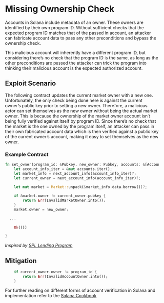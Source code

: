 # Missing Ownership Check
Accounts in Solana include metadata of an owner. These owners are identified by their own program ID. Without sufficient checks that the expected program ID matches that of the passed in account, an attacker can fabricate account data to pass any other preconditions and bypass the ownership check. 

This malicious account will inherently have a different program ID, but considering there’s no check that the program ID is the same, as long as the other preconditions are passed the attacker can trick the program into thinking their malicious account is the expected authorized account.

## Exploit Scenario
The following contract updates the current market owner with a new one. Unfortunately, the only check being done here is against the current owner’s public key prior to setting a new owner. 
Therefore, a malicious actor can set themselves as the new owner without being the actual market owner. This is because the ownership of the market owner account isn’t being fully verified against itself by program ID. Since there’s no check that the market is the one owned by the program itself, an attacker can pass in their own fabricated account data which is then verified against a public key of the current owner’s account, making it easy to set themselves as the new owner. 

### Example Contract 
```rust
fn set_owner(program_id: &Pubkey, new_owner: Pubkey, accounts: &[AccountInfo]) -> ProgramResult {
	let account_info_iter = &mut accounts.iter();
	let market_info = next_account_info(account_info_iter)?;
	let current_owner = next_account_info(account_info_iter)?;

	let mut market = Market::unpack(&market_info.data.borrow())?;
 
	if &market.owner != current_owner.pubkey {
    	return Err(InvalidMarketOwner.into());
	}
	market.owner = new_owner;

  ...
 
	Ok(())

}
```
*Inspired by [SPL Lending Program](https://github.com/solana-labs/solana-program-library/tree/master/token-lending/program)*

## Mitigation  

```rust
  	if current_owner.owner != program_id {
    	return Err(InvalidAccountOwner.into());
	}
```
For further reading on different forms of account verification in Solana and implementation refer to the [Solana Cookbook](https://solanacookbook.com/references/programs.html#how-to-verify-accounts)
